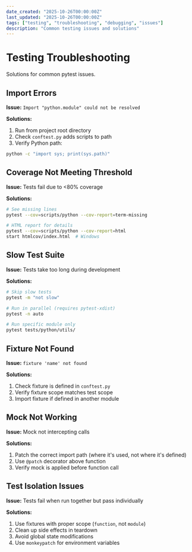 ```yaml
---
date_created: "2025-10-26T00:00:00Z"
last_updated: "2025-10-26T00:00:00Z"
tags: ["testing", "troubleshooting", "debugging", "issues"]
description: "Common testing issues and solutions"
---
```

# Testing Troubleshooting

Solutions for common pytest issues.

## Import Errors

**Issue:** `Import "python.module" could not be resolved`

**Solutions:**
1. Run from project root directory
2. Check `conftest.py` adds scripts to path
3. Verify Python path:
```bash
python -c "import sys; print(sys.path)"
```

## Coverage Not Meeting Threshold

**Issue:** Tests fail due to <80% coverage

**Solutions:**
```bash
# See missing lines
pytest --cov=scripts/python --cov-report=term-missing

# HTML report for details
pytest --cov=scripts/python --cov-report=html
start htmlcov/index.html  # Windows
```

## Slow Test Suite

**Issue:** Tests take too long during development

**Solutions:**
```bash
# Skip slow tests
pytest -m "not slow"

# Run in parallel (requires pytest-xdist)
pytest -n auto

# Run specific module only
pytest tests/python/utils/
```

## Fixture Not Found

**Issue:** `fixture 'name' not found`

**Solutions:**
1. Check fixture is defined in `conftest.py`
2. Verify fixture scope matches test scope
3. Import fixture if defined in another module

## Mock Not Working

**Issue:** Mock not intercepting calls

**Solutions:**
1. Patch the correct import path (where it's used, not where it's defined)
2. Use `@patch` decorator above function
3. Verify mock is applied before function call

## Test Isolation Issues

**Issue:** Tests fail when run together but pass individually

**Solutions:**
1. Use fixtures with proper scope (`function`, not `module`)
2. Clean up side effects in teardown
3. Avoid global state modifications
4. Use `monkeypatch` for environment variables
